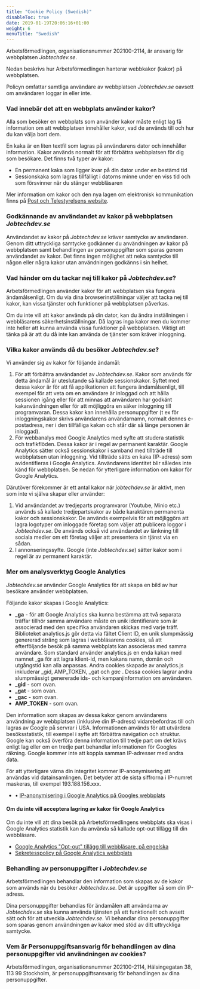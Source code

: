 ```yaml
---
title: "Cookie Policy (Swedish)"
disableToc: true
date: 2019-01-19T20:06:16+01:00
weight: 6
menuTitle: "Swedish"
---
```


Arbetsförmedlingen, organisationsnummer 202100-2114, är ansvarig för webbplatsen _Jobtechdev.se_.

Nedan beskrivs hur Arbetsförmedlingen hanterar webbkakor (kakor) på webbplatsen.

Policyn omfattar samtliga användare av webbplatsen _Jobtechdev.se_ oavsett om användaren loggar in eller inte.

### Vad innebär det att en webbplats använder kakor?

Alla som besöker en webbplats som använder kakor måste enligt lag få information om att webbplatsen innehåller kakor, vad de används till och hur du kan välja bort dem.

En kaka är en liten textfil som lagras på användarens dator och innehåller information. Kakor används normalt för att förbättra webbplatsen för dig som besökare. Det finns två typer av kakor:

- En permanent kaka som ligger kvar på din dator under en bestämd tid
- Sessionskaka som lagras tillfälligt i datorns minne under en viss tid och som försvinner när du stänger webbläsaren

Mer information om kakor och den nya lagen om elektronisk kommunikation finns på [Post och Telestyrelsens website](http://www.pts.se).

### Godkännande av användandet av kakor på webbplatsen _Jobtechdev.se_

Användandet av kakor på _Jobtechdev.se_ kräver samtycke av användaren. Genom ditt uttryckliga samtycke godkänner du användningen av kakor på webbplatsen samt behandlingen av personuppgifter som sparas genom användandet av kakor. Det finns ingen möjlighet att neka samtycke till någon eller några kakor utan användningen godkänns i sin helhet.

### Vad händer om du tackar nej till kakor på _Jobtechdev.se_?

Arbetsförmedlingen använder kakor för att webbplatsen ska fungera ändamålsenligt. Om du via dina browserinställningar väljer att tacka nej till kakor, kan vissa tjänster och funktioner på webbplatsen påverkas.

Om du inte vill att kakor används på din dator, kan du ändra inställningen i webbläsarens säkerhetsinställningar. Då lagras inga kakor men du kommer inte heller att kunna använda vissa funktioner på webbplatsen. Viktigt att tänka på är att du då inte kan använda de tjänster som kräver inloggning.

### Vilka kakor används då du besöker _Jobtechdev.se_?

Vi använder sig av kakor för följande ändamål:

1.	För att förbättra användandet av _Jobtechdev.se_. Kakor som används för detta ändamål är uteslutande så kallade sessionskakor. Syftet med dessa kakor är för att få applikationen att fungera ändamålsenligt, till exempel för att veta om en användare är inloggad och att hålla sessionen igång eller för att minnas att användaren har godkänt kakanvändningen eller för att möjliggöra en säker inloggning till programvaran. Dessa kakor kan innehålla personuppgifter (t ex för inloggningskakor skrivs användarens användarnamn, normalt dennes e-postadress, ner i den tillfälliga kakan och står där så länge personen är inloggad). 
1.	För webbanalys med Google Analytics med syfte att studera statistik och trafikflöden. Dessa kakor är i regel av permanent karaktär. Google Analytics sätter också sessionskakor i samband med tillträde till webbplatsen utan inloggning. Vid tillträde sätts en kaka (IP-adress) som avidentifieras i Google Analytics. Användarens identitet blir således inte känd för webbplatsen. Se nedan för ytterligare information om kakor för Google Analytics.

Därutöver förekommer är ett antal kakor när _jobtechdev.se_ är aktivt, men som inte vi själva skapar eller använder:

1.	Vid användandet av tredjeparts programvaror (Youtube, Minio etc.) används så kallade tredjepartskakor av både karaktären permanenta kakor och sessionskakor. De används exempelvis för att möjliggöra att lagra logotyper om inloggade företag som väljer att publicera loggor i _Jobtechdev.se_. De används också vid användandet av länkning till sociala medier om ett företag väljer att presentera sin tjänst via en sådan. 
1.	I annonseringssyfte. Google (inte _Jobtechdev.se_) sätter kakor som i regel är av permanent karaktär.

### Mer om analysverktyg Google Analytics

_Jobtechdev.se_ använder Google Analytics för att skapa en bild av hur besökare använder webbplatsen.

Följande kakor skapas i Google Analytics:

- **_ga** -  för att Google Analytics ska kunna bestämma att två separata träffar tillhör samma användare måste en unik identifierare som är associerad med den specifika användaren skickas med varje träff. Biblioteket analytics.js gör detta via fältet Client ID, en unik slumpmässig genererad sträng som lagras i webbläsarens cookies, så att efterföljande besök på samma webbplats kan associeras med samma användare. Som standard använder analytics.js en enda kakan med namnet _ga för att lagra klient-id, men kakans namn, domän och utgångstid kan alla anpassas. Andra cookies skapade av analytics.js inkluderar _gid, AMP_TOKEN, _gat och _gac_ <property-id>. Dessa cookies lagrar andra slumpmässigt genererade ids- och kampanjinformation om användaren.
- **_gid** - som ovan.
- **_gat** - som ovan.
- **_gac** - som ovan.
- **AMP_TOKEN** - som ovan.

Den information som skapas av dessa kakor genom användarens användning av webbplatsen (inklusive din IP-adress) vidarebefordras till och lagras av Google på servrar i USA. Informationen används för att utvärdera besöksstatistik, till exempel i syfte att förbättra navigation och struktur. Google kan också överföra denna information till tredje part om det krävs enligt lag eller om en tredje part behandlar informationen för Googles räkning. Google kommer inte att koppla samman IP-adresser med andra data.

För att ytterligare värna din integritet kommer IP-anonymisering att användas vid datainsamlingen. Det betyder att de sista siffrorna i IP-numret maskeras, till exempel 193.188.156.xxx.

- •	[IP-anonymisering i Google Analytics på Googles webbplats](https://support.google.com/analytics/answer/2763052?hl=en&&ref_topic=2919631)

#### Om du inte vill acceptera lagring av kakor för Google Analytics

Om du inte vill att dina besök på Arbetsförmedlingens webbplats ska visas i Google Analytics statistik kan du använda så kallade opt-out tillägg till din webbläsare.

- [Google Analytics "Opt-out" tillägg till webbläsare, på engelska](http://tools.google.com/dlpage/gaoptout)
- [Sekretesspolicy på Google Analytics webbplats](http://www.google.se/policies/privacy/)

### Behandling av personuppgifter i _Jobtechdev.se_

Arbetsförmedlingen behandlar den information som skapas av de kakor som används när du besöker _Jobtechdev.se_. Det är uppgifter så som din IP-adress. 

Dina personuppgifter behandlas för ändamålen att användarna av _Jobtechdev.se_ ska kunna använda tjänsten på ett funktionellt och avsett sätt och för att utveckla _Jobtechdev.se_. Vi behandlar dina personuppgifter som sparas genom användningen av kakor med stöd av ditt uttryckliga samtycke.

### Vem är Personuppgiftsansvarig för behandlingen av dina personuppgifter vid användningen av cookies?

Arbetsförmedlingen, organisationsnummer 202100-2114, Hälsingegatan 38, 113 99 Stockholm, är personuppgiftsansvarig för behandlingen av dina personuppgifter.
